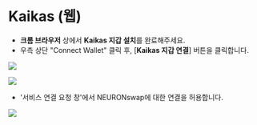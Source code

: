 # Kaikas (웹)

* **크롬 브라우저** 상에서 **Kaikas 지갑 설치**를 완료해주세요.
* 우측 상단 "Connect Wallet" 클릭 후, \[**Kaikas 지갑 연결**] 버튼을 클릭합니다.

![](<../../.gitbook/assets/지갑연결하기 클립\_1.jpg>)

![](<../../.gitbook/assets/지갑연결하기 클립\_10.jpg>)

* '서비스 연결 요청 창'에서 NEURONswap에 대한 연결을 허용합니다.&#x20;

![](<../../.gitbook/assets/지갑연결하기 클립\_11.jpg>)
